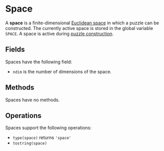 # Space

A **space** is a finite-dimensional [Euclidean space] in which a puzzle can be constructed. The currently active space is stored in the global variable `SPACE`. A space is active during [puzzle construction](../puzzle-construction/puzzle.md).

[Euclidean space]: https://en.wikipedia.org/wiki/Euclidean_space

## Fields

Spaces have the following field:

- `ndim` is the number of dimensions of the space.

## Methods

Spaces have no methods.

## Operations

Spaces support the following operations:

- `type(space)` returns `'space'`
- `tostring(space)`
